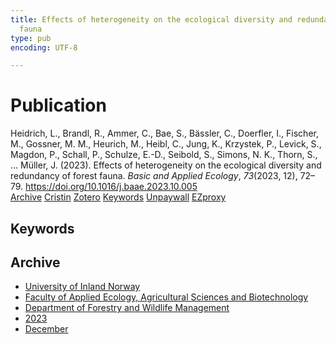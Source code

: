 ```yaml
---
title: Effects of heterogeneity on the ecological diversity and redundancy of forest
  fauna
type: pub
encoding: UTF-8

---
```

<h1>Publication</h1>
<article id="csl-bib-container-HGK82D8Z" class="csl-bib-container">
  <div class="csl-bib-body"> <div class="csl-entry">Heidrich, L., Brandl, R., Ammer, C., Bae, S., Bässler, C., Doerfler, I., Fischer, M., Gossner, M. M., Heurich, M., Heibl, C., Jung, K., Krzystek, P., Levick, S., Magdon, P., Schall, P., Schulze, E.-D., Seibold, S., Simons, N. K., Thorn, S., … Müller, J. (2023). Effects of heterogeneity on the ecological diversity and redundancy of forest fauna. <i>Basic and Applied Ecology</i>, <i>73</i>(2023, 12), 72–79. <a href="https://doi.org/10.1016/j.baae.2023.10.005">https://doi.org/10.1016/j.baae.2023.10.005</a></div> </div>
  <div class="csl-bib-buttons">
    <a href="#taxonomy-article-HGK82D8Z" alt="archive" class="csl-bib-button">Archive</a>
    <a href="https://app.cristin.no/results/show.jsf?id=2211836" alt="Cristin" class="csl-bib-button">Cristin</a>
    <a href="http://zotero.org/groups/5881554/items/HGK82D8Z" alt="Zotero" class="csl-bib-button">Zotero</a>
    <a href="#keywords-article-HGK82D8Z" alt="keywords" class="csl-bib-button">Keywords</a>
    <a href="https://doi.org/10.1016/j.baae.2023.10.005" alt="Unpaywall" class="csl-bib-button">Unpaywall</a>
    <a href="https://doi.org/10.1016/j.baae.2023.10.005" alt="EZproxy" class="csl-bib-button">EZproxy</a>
  </div>
  <div id="csl-bib-meta-container-HGK82D8Z"></div>
</article>
<div id="csl-bib-meta-HGK82D8Z" class="csl-bib-meta">
  <article id="keywords-article-HGK82D8Z" class="keywords-article">
    <h1>Keywords</h1>
    
  </article>
  <article id="taxonomy-article-HGK82D8Z" class="taxonomy-article">
    <h1>Archive</h1>
    <ul>
      <li>
        <a href="/en/archive/?key=3DCRN523">University of Inland Norway</a>
      </li>
      <li>
        <a href="/en/archive/?key=T77LXH6D">Faculty of Applied Ecology, Agricultural Sciences and Biotechnology</a>
      </li>
      <li>
        <a href="/en/archive/?key=7TRARPE3">Department of Forestry and Wildlife Management</a>
      </li>
      <li>
        <a href="/en/archive/?key=WXLLSUEU">2023</a>
      </li>
      <li>
        <a href="/en/archive/?key=RPK3CPQG">December</a>
      </li>
    </ul>
  </article>
</div>

